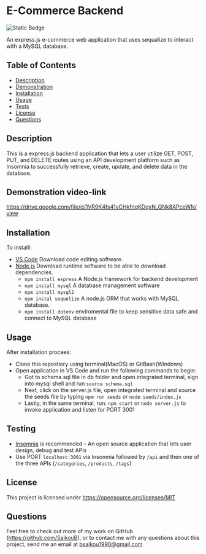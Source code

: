 # E-Commerce Backend
  ![Static Badge](https://img.shields.io/badge/license-MIT-blue.svg)

An express.js e-commerce web application that uses sequalize to interact with a MySQL database.

## Table of Contents
  
  - [Description](#description)
  - [Demonstration](#demonstration-video-link)
  - [Installation](#installation)
  - [Usage](#usage)
  - [Tests](#testing)
  - [License](#license)
  - [Questions](#questions)


## Description

This is a express.js backend application that lets a user utilize GET, POST, PUT, and DELETE routes using an API development platform such as Insomnia to successfully retrieve, create, update, and delete data in the database.

## Demonstration video-link

https://drive.google.com/file/d/1VR9K4fs41vCHkfnqKDqxN_QNk8APceWN/view

## Installation

To installl:

- [VS Code](https://code.visualstudio.com) Download code editing software.
- [Node.js](https://nodejs.org/en) Download runtime software to be able to download dependencies.
    * `npm install express` A Node.js framework for backend development
    * `npm install mysql` A database management software
    * `npm install mysql2` 
    * `npm instal sequelize` A node.js ORM that works with MySQL database.
    * `npm install dotenv` enviromental file to keep sensitive data safe and connect to MySQL database

## Usage

After installation procees:
- Clone this repostiory using terminal(MacOS) or GitBash(Windows)
- Open application in VS Code and run the following commands to begin:
    - Got to schema.sql file in db folder and open integrated terminal, sign into mysql shell and run `source schema.sql`
    - Next, click on the server.js file, open integrated terminal and source the seeds file by typing `npm run seeds` or `node seeds/index.js`
    - Lastly, in the same terminal, run: `npm start` or `node server.js` to invoke application and listen for PORT 3001

## Testing

- [Insomnia](https://insomnia.rest/) is recommended - An open source application that lets user design, debug and test APIs
- Use PORT `localhost:3001` via Insomnia followed by `/api` and then one of the three APIs (`/categories`, `/products`, `/tags`)

## License

This project is licensed under https://opensource.org/licenses/MIT 


## Questions
Feel free to check out more of my work on GitHub (https://github.com/SaikouB),
or to contact me with any questions about this project, send me an email at bsaikou1990@gmail.com
